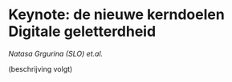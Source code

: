 # Keynote: de nieuwe kerndoelen Digitale geletterdheid

*Natasa Grgurina (SLO) et.al.*

(beschrijving volgt)